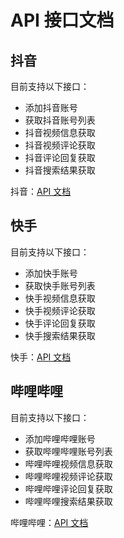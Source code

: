 # API 接口文档

## 抖音

目前支持以下接口：

- 添加抖音账号
- 获取抖音账号列表
- 抖音视频信息获取
- 抖音视频评论获取
- 抖音评论回复获取
- 抖音搜索结果获取

抖音：[API 文档](api/douyin/douyin.md)

## 快手

目前支持以下接口：

- 添加快手账号
- 获取快手账号列表
- 快手视频信息获取
- 快手视频评论获取
- 快手评论回复获取
- 快手搜索结果获取

快手：[API 文档](api/kuaishou/kuaishou.md)

## 哔哩哔哩

目前支持以下接口：

- 添加哔哩哔哩账号
- 获取哔哩哔哩账号列表
- 哔哩哔哩视频信息获取
- 哔哩哔哩视频评论获取
- 哔哩哔哩评论回复获取
- 哔哩哔哩搜索结果获取

哔哩哔哩：[API 文档](api/bilibili/bilibili.md)
